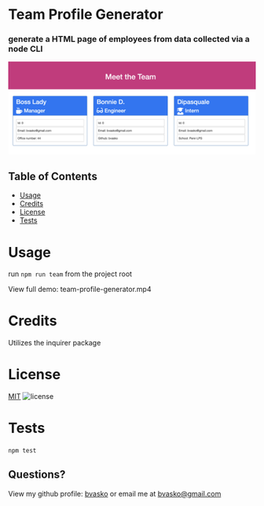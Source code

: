 # Team Profile Generator

### generate a HTML page of employees from data collected via a node CLI

![screenshot](./src/img/screenshot.png)

## Table of Contents
  - [Usage](#usage)
  - [Credits](#credits)
  - [License](#license)
  - [Tests](#tests)
    

# Usage
run ```npm run team``` from the project root

View full demo: team-profile-generator.mp4

# Credits
Utilizes the inquirer package

# License
[MIT](https://choosealicense.com/licenses/mit/)  ![license](https://img.shields.io/badge/license-MIT-blue)

# Tests
```npm test```


## Questions?
View my github profile: [bvasko](https://github.com/bvasko)
or email me at [bvasko@gmail.com](bvasko@gmail.com)
    